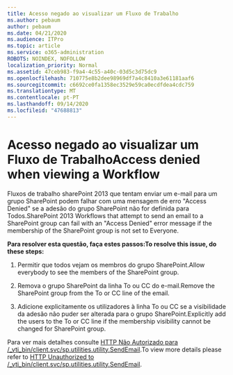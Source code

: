 ```yaml
---
title: Acesso negado ao visualizar um Fluxo de Trabalho
ms.author: pebaum
author: pebaum
ms.date: 04/21/2020
ms.audience: ITPro
ms.topic: article
ms.service: o365-administration
ROBOTS: NOINDEX, NOFOLLOW
localization_priority: Normal
ms.assetid: 47ceb983-f9a4-4c55-a40c-03d5c3d75dc9
ms.openlocfilehash: 710775e8b2dee98969df7a4c8410a3e61181aaf6
ms.sourcegitcommit: c6692ce0fa1358ec3529e59ca0ecdfdea4cdc759
ms.translationtype: MT
ms.contentlocale: pt-PT
ms.lasthandoff: 09/14/2020
ms.locfileid: "47688813"
---
```

# <a name="access-denied-when-viewing-a-workflow"></a><span data-ttu-id="c4c7e-102">Acesso negado ao visualizar um Fluxo de Trabalho</span><span class="sxs-lookup"><span data-stu-id="c4c7e-102">Access denied when viewing a Workflow</span></span>

<span data-ttu-id="c4c7e-103">Fluxos de trabalho sharePoint 2013 que tentam enviar um e-mail para um grupo SharePoint podem falhar com uma mensagem de erro "Access Denied" se a adesão do grupo SharePoint não for definida para Todos.</span><span class="sxs-lookup"><span data-stu-id="c4c7e-103">SharePoint 2013 Workflows that attempt to send an email to a SharePoint group can fail with an "Access Denied" error message if the membership of the SharePoint group is not set to Everyone.</span></span>
  
 <span data-ttu-id="c4c7e-104">**Para resolver esta questão, faça estes passos:**</span><span class="sxs-lookup"><span data-stu-id="c4c7e-104">**To resolve this issue, do these steps:**</span></span>
  
 1. <span data-ttu-id="c4c7e-105">Permitir que todos vejam os membros do grupo SharePoint.</span><span class="sxs-lookup"><span data-stu-id="c4c7e-105">Allow everybody to see the members of the SharePoint group.</span></span>
  
 2. <span data-ttu-id="c4c7e-106">Remova o grupo SharePoint da linha To ou CC do e-mail.</span><span class="sxs-lookup"><span data-stu-id="c4c7e-106">Remove the SharePoint group from the To or CC line of the email.</span></span>
  
 3. <span data-ttu-id="c4c7e-107">Adicione explicitamente os utilizadores à linha To ou CC se a visibilidade da adesão não puder ser alterada para o grupo SharePoint.</span><span class="sxs-lookup"><span data-stu-id="c4c7e-107">Explicitly add the users to the To or CC line if the membership visibility cannot be changed for SharePoint group.</span></span>
  
<span data-ttu-id="c4c7e-108">Para ver mais detalhes consulte [HTTP Não Autorizado para /_vti_bin/client.svc/sp.utilities.utility.SendEmail](https://go.microsoft.com/fwlink/?linkid=2044694&amp;clcid=0x409).</span><span class="sxs-lookup"><span data-stu-id="c4c7e-108">To view more details please refer to [HTTP Unauthorized to /_vti_bin/client.svc/sp.utilities.utility.SendEmail](https://go.microsoft.com/fwlink/?linkid=2044694&amp;clcid=0x409).</span></span>
  